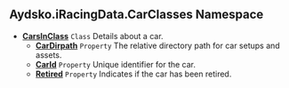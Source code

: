 ## Aydsko.iRacingData.CarClasses Namespace
- **[CarsInClass](Aydsko.iRacingData.CarClasses#Aydsko.iRacingData.CarClasses.CarsInClass 'Aydsko.iRacingData.CarClasses.CarsInClass')** `Class` Details about a car.
  - **[CarDirpath](Aydsko.iRacingData.CarClasses#Aydsko.iRacingData.CarClasses.CarsInClass.CarDirpath 'Aydsko.iRacingData.CarClasses.CarsInClass.CarDirpath')** `Property` The relative directory path for car setups and assets.
  - **[CarId](Aydsko.iRacingData.CarClasses#Aydsko.iRacingData.CarClasses.CarsInClass.CarId 'Aydsko.iRacingData.CarClasses.CarsInClass.CarId')** `Property` Unique identifier for the car.
  - **[Retired](Aydsko.iRacingData.CarClasses#Aydsko.iRacingData.CarClasses.CarsInClass.Retired 'Aydsko.iRacingData.CarClasses.CarsInClass.Retired')** `Property` Indicates if the car has been retired.